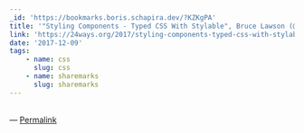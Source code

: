 ```yaml
---
_id: 'https://bookmarks.boris.schapira.dev/?KZKgPA'
title: '"Styling Components - Typed CSS With Stylable", Bruce Lawson (@brucel)'
link: 'https://24ways.org/2017/styling-components-typed-css-with-stylable/'
date: '2017-12-09'
tags:
    - name: css
      slug: css
    - name: sharemarks
      slug: sharemarks
---
```


<br>&#8212;
<a href="https://bookmarks.boris.schapira.dev/?KZKgPA" title="Permalink">Permalink</a>
